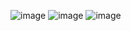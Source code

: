 ![image](https://github.com/gustigratia/MagangBayu24-ROS2/assets/144533324/ec0874a7-8a73-4179-ab76-e671b7390f5a)
![image](https://github.com/gustigratia/MagangBayu24-ROS2/assets/144533324/d4ec26cc-924f-4518-9b42-4aca16dcf73b)
![image](https://github.com/gustigratia/MagangBayu24-ROS2/assets/144533324/e02870e4-1a91-4615-b958-9ed5ad3045ef)
